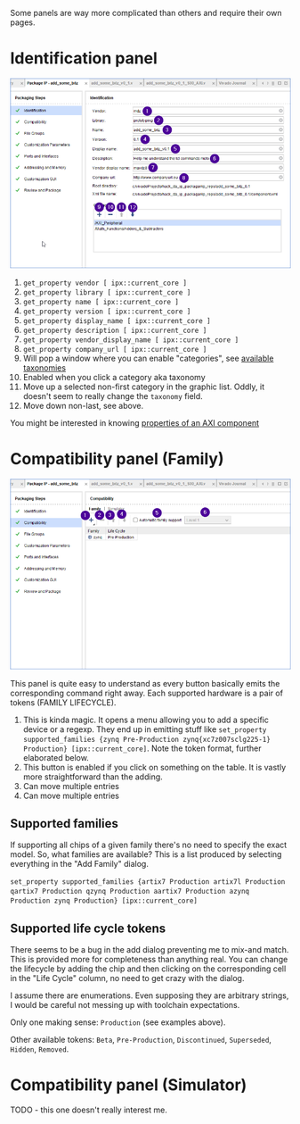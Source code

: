 Some panels are way more complicated than others and require their own pages.

# Identification panel

![IpPackager, first panel](./01_ip_pckgr_identification_annotated.png)

1. `get_property vendor [ ipx::current_core ]`
2. `get_property library [ ipx::current_core ]`
3. `get_property name [ ipx::current_core ]`
4. `get_property version [ ipx::current_core ]`
5. `get_property display_name [ ipx::current_core ]`
6. `get_property description [ ipx::current_core ]`
7. `get_property vendor_display_name [ ipx::current_core ]`
8. `get_property company_url [ ipx::current_core ]`
9. Will pop a window where you can enable "categories", see [available taxonomies](../pseudo-reference/taxonomies.md)
10. Enabled when you click a category aka taxonomy
11. Move up a selected non-first category in the graphic list. Oddly, it doesn't seem to really change the `taxonomy` field.
12. Move down non-last, see above.

You might be interested in knowing [properties of an AXI component](../pseudo-reference/axi-component-properties.md)   

# Compatibility panel (Family)

![IpPackager, second panel](02_ip_pckgr_compatibility_annotated.png)

This panel is quite easy to understand as every button basically emits the corresponding command right away. Each supported hardware is a pair of tokens (FAMILY LIFECYCLE).

1. This is kinda magic. It opens a menu allowing you to add a specific device or a regexp. They end up in emitting stuff like `set_property supported_families {zynq Pre-Production zynq{xc7z007sclg225-1} Production} [ipx::current_core]`. Note the token format, further elaborated below.
2. This button is enabled if you click on something on the table. It is vastly more straightforward than the adding.
3. Can move multiple entries
4. Can move multiple entries

## Supported families
If supporting all chips of a given family there's no need to specify the exact model. So, what families are available? This is a list produced by selecting everything in the "Add Family" dialog.

` set_property supported_families {artix7 Production artix7l Production qartix7 Production qzynq Production aartix7 Production azynq Production zynq Production} [ipx::current_core] `

## Supported life cycle tokens

There seems to be a bug in the add dialog preventing me to mix-and match. This is provided more for completeness than anything real.
You can change the lifecycle by adding the chip and then clicking on the corresponding cell in the "Life Cycle" column, no need to get crazy with the dialog.

I assume there are enumerations. Even supposing they are arbitrary strings, I would be careful not messing up with toolchain expectations.

Only one making sense: `Production` (see examples above).

Other available tokens: `Beta`, `Pre-Production`, `Discontinued`, `Superseded`, `Hidden`, `Removed`.

# Compatibility panel (Simulator)

TODO - this one doesn't really interest me.